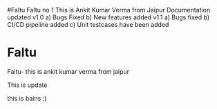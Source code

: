 
#Faltu
Faltu no 1
This is Ankit Kumar Verma from Jaipur
Documentation updated
v1.0
a) Bugs Fixed
b) New features added
v1.1
a) Bugs fixed
b) CI/CD pipeline added
c) Unit testcases have been added

# Faltu

Faltu-
this is ankit kumar verma from jaipur

This is update

this is bains :)

